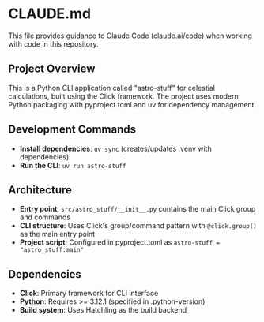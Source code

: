 # CLAUDE.md

This file provides guidance to Claude Code (claude.ai/code) when working with code in this repository.

## Project Overview

This is a Python CLI application called "astro-stuff" for celestial calculations, built using the Click framework. The project uses modern Python packaging with pyproject.toml and uv for dependency management.

## Development Commands

- **Install dependencies**: `uv sync` (creates/updates .venv with dependencies)
- **Run the CLI**: `uv run astro-stuff`

## Architecture

- **Entry point**: `src/astro_stuff/__init__.py` contains the main Click group and commands
- **CLI structure**: Uses Click's group/command pattern with `@click.group()` as the main entry point
- **Project script**: Configured in pyproject.toml as `astro-stuff = "astro_stuff:main"`

## Dependencies

- **Click**: Primary framework for CLI interface
- **Python**: Requires >= 3.12.1 (specified in .python-version)
- **Build system**: Uses Hatchling as the build backend